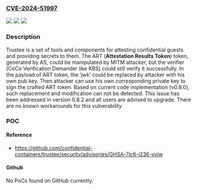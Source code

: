 ### [CVE-2024-51997](https://cve.mitre.org/cgi-bin/cvename.cgi?name=CVE-2024-51997)
![](https://img.shields.io/static/v1?label=Product&message=trustee&color=blue)
![](https://img.shields.io/static/v1?label=Version&message=%3D%20%3C%200.8.2%20&color=brighgreen)
![](https://img.shields.io/static/v1?label=Vulnerability&message=CWE-287%3A%20Improper%20Authentication&color=brighgreen)

### Description

Trustee is a set of tools and components for attesting confidential guests and providing secrets to them. The ART (**Attestation Results Token**) token, generated by AS, could be manipulated by MITM attacker, but the verifier (CoCo Verification Demander like KBS) could still verify it successfully. In the payload of ART token, the ‘jwk’ could be replaced by attacker with his own pub key. Then attacker can use his own corresponding private key to sign the crafted ART token. Based on current code implementation (v0.8.0), such replacement and modification can not be detected. This issue has been addressed in version 0.8.2 and all users are advised to upgrade. There are no known workarounds for this vulnerability.

### POC

#### Reference
- https://github.com/confidential-containers/trustee/security/advisories/GHSA-7jc6-j236-vvjw

#### Github
No PoCs found on GitHub currently.

